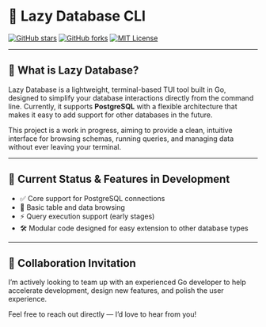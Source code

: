# 🧰 Lazy Database CLI

[![GitHub stars](https://img.shields.io/github/stars/rubengardner/lazy-database?style=for-the-badge)](https://github.com/rubengardner/lazy-database/stargazers)
[![GitHub forks](https://img.shields.io/github/forks/rubengardner/lazy-database?style=for-the-badge)](https://github.com/rubengardner/lazy-database/network/members)
[![MIT License](https://img.shields.io/badge/License-MIT-blue.svg?style=for-the-badge)](https://opensource.org/licenses/MIT)

---

## 🧠 What is Lazy Database?

Lazy Database is a lightweight, terminal-based TUI tool built in Go, designed to simplify your database interactions directly from the command line. Currently, it supports **PostgreSQL** with a flexible architecture that makes it easy to add support for other databases in the future.

This project is a work in progress, aiming to provide a clean, intuitive interface for browsing schemas, running queries, and managing data without ever leaving your terminal.

---

## 🚧 Current Status & Features in Development

- ✅ Core support for PostgreSQL connections
- 🔄 Basic table and data browsing
- ⚡ Query execution support (early stages)
- 🛠️ Modular code designed for easy extension to other database types

---

## 🤝 Collaboration Invitation

I’m actively looking to team up with an experienced Go developer to help accelerate development, design new features, and polish the user experience.

Feel free to reach out directly — I’d love to hear from you!

